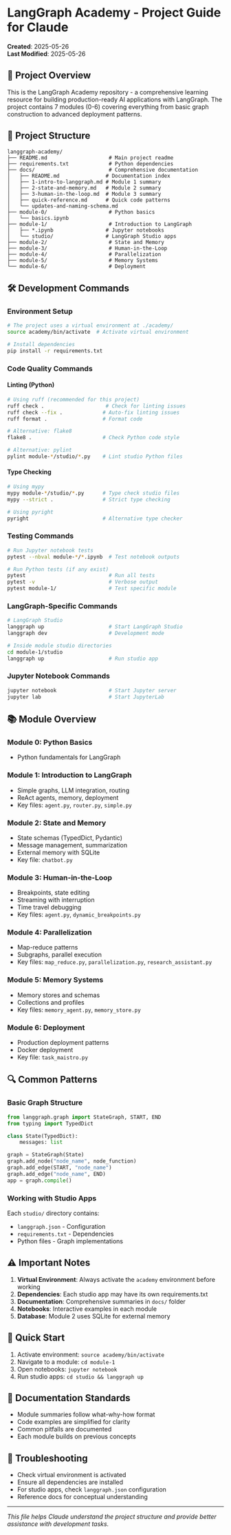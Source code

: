 # LangGraph Academy - Project Guide for Claude

**Created**: 2025-05-26  
**Last Modified**: 2025-05-26

## 🎯 Project Overview

This is the LangGraph Academy repository - a comprehensive learning resource for building production-ready AI applications with LangGraph. The project contains 7 modules (0-6) covering everything from basic graph construction to advanced deployment patterns.

## 📂 Project Structure

```
langgraph-academy/
├── README.md                    # Main project readme
├── requirements.txt             # Python dependencies
├── docs/                        # Comprehensive documentation
│   ├── README.md               # Documentation index
│   ├── 1-intro-to-langgraph.md # Module 1 summary
│   ├── 2-state-and-memory.md   # Module 2 summary
│   ├── 3-human-in-the-loop.md  # Module 3 summary
│   ├── quick-reference.md      # Quick code patterns
│   └── updates-and-naming-schema.md
├── module-0/                    # Python basics
│   └── basics.ipynb
├── module-1/                    # Introduction to LangGraph
│   ├── *.ipynb                 # Jupyter notebooks
│   └── studio/                 # LangGraph Studio apps
├── module-2/                    # State and Memory
├── module-3/                    # Human-in-the-Loop
├── module-4/                    # Parallelization
├── module-5/                    # Memory Systems
└── module-6/                    # Deployment
```

## 🛠️ Development Commands

### Environment Setup
```bash
# The project uses a virtual environment at ./academy/
source academy/bin/activate  # Activate virtual environment

# Install dependencies
pip install -r requirements.txt
```

### Code Quality Commands

#### Linting (Python)
```bash
# Using ruff (recommended for this project)
ruff check .                    # Check for linting issues
ruff check --fix .             # Auto-fix linting issues
ruff format .                  # Format code

# Alternative: flake8
flake8 .                       # Check Python code style

# Alternative: pylint  
pylint module-*/studio/*.py    # Lint studio Python files
```

#### Type Checking
```bash
# Using mypy
mypy module-*/studio/*.py      # Type check studio files
mypy --strict .                # Strict type checking

# Using pyright
pyright                        # Alternative type checker
```

### Testing Commands
```bash
# Run Jupyter notebook tests
pytest --nbval module-*/*.ipynb  # Test notebook outputs

# Run Python tests (if any exist)
pytest                           # Run all tests
pytest -v                        # Verbose output
pytest module-1/                 # Test specific module
```

### LangGraph-Specific Commands
```bash
# LangGraph Studio
langgraph up                     # Start LangGraph Studio
langgraph dev                    # Development mode

# Inside module studio directories
cd module-1/studio
langgraph up                     # Run studio app
```

### Jupyter Notebook Commands
```bash
jupyter notebook                 # Start Jupyter server
jupyter lab                      # Start JupyterLab
```

## 📚 Module Overview

### Module 0: Python Basics
- Python fundamentals for LangGraph

### Module 1: Introduction to LangGraph
- Simple graphs, LLM integration, routing
- ReAct agents, memory, deployment
- Key files: `agent.py`, `router.py`, `simple.py`

### Module 2: State and Memory
- State schemas (TypedDict, Pydantic)
- Message management, summarization
- External memory with SQLite
- Key file: `chatbot.py`

### Module 3: Human-in-the-Loop
- Breakpoints, state editing
- Streaming with interruption
- Time travel debugging
- Key files: `agent.py`, `dynamic_breakpoints.py`

### Module 4: Parallelization
- Map-reduce patterns
- Subgraphs, parallel execution
- Key files: `map_reduce.py`, `parallelization.py`, `research_assistant.py`

### Module 5: Memory Systems
- Memory stores and schemas
- Collections and profiles
- Key files: `memory_agent.py`, `memory_store.py`

### Module 6: Deployment
- Production deployment patterns
- Docker deployment
- Key file: `task_maistro.py`

## 🔍 Common Patterns

### Basic Graph Structure
```python
from langgraph.graph import StateGraph, START, END
from typing import TypedDict

class State(TypedDict):
    messages: list

graph = StateGraph(State)
graph.add_node("node_name", node_function)
graph.add_edge(START, "node_name")
graph.add_edge("node_name", END)
app = graph.compile()
```

### Working with Studio Apps
Each `studio/` directory contains:
- `langgraph.json` - Configuration
- `requirements.txt` - Dependencies
- Python files - Graph implementations

## ⚠️ Important Notes

1. **Virtual Environment**: Always activate the `academy` environment before working
2. **Dependencies**: Each studio app may have its own requirements.txt
3. **Documentation**: Comprehensive summaries in `docs/` folder
4. **Notebooks**: Interactive examples in each module
5. **Database**: Module 2 uses SQLite for external memory

## 🚀 Quick Start

1. Activate environment: `source academy/bin/activate`
2. Navigate to a module: `cd module-1`
3. Open notebooks: `jupyter notebook`
4. Run studio apps: `cd studio && langgraph up`

## 📝 Documentation Standards

- Module summaries follow what-why-how format
- Code examples are simplified for clarity
- Common pitfalls are documented
- Each module builds on previous concepts

## 🔧 Troubleshooting

- Check virtual environment is activated
- Ensure all dependencies are installed
- For studio apps, check `langgraph.json` configuration
- Reference docs for conceptual understanding

---
*This file helps Claude understand the project structure and provide better assistance with development tasks.*